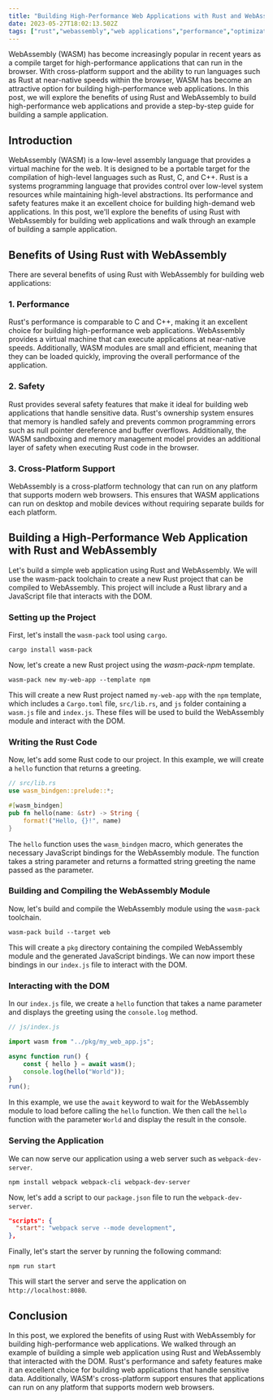 ```yaml
---
title: "Building High-Performance Web Applications with Rust and WebAssembly"
date: 2023-05-27T18:02:13.502Z
tags: ["rust","webassembly","web applications","performance","optimization"]
---
```



WebAssembly (WASM) has become increasingly popular in recent years as a compile target for high-performance applications that can run in the browser. With cross-platform support and the ability to run languages such as Rust at near-native speeds within the browser, WASM has become an attractive option for building high-performance web applications. In this post, we will explore the benefits of using Rust and WebAssembly to build high-performance web applications and provide a step-by-step guide for building a sample application.

## Introduction

WebAssembly (WASM) is a low-level assembly language that provides a virtual machine for the web. It is designed to be a portable target for the compilation of high-level languages such as Rust, C, and C++. Rust is a systems programming language that provides control over low-level system resources while maintaining high-level abstractions. Its performance and safety features make it an excellent choice for building high-demand web applications. In this post, we'll explore the benefits of using Rust with WebAssembly for building web applications and walk through an example of building a sample application.

## Benefits of Using Rust with WebAssembly

There are several benefits of using Rust with WebAssembly for building web applications:

### 1. Performance

Rust's performance is comparable to C and C++, making it an excellent choice for building high-performance web applications. WebAssembly provides a virtual machine that can execute applications at near-native speeds. Additionally, WASM modules are small and efficient, meaning that they can be loaded quickly, improving the overall performance of the application.

### 2. Safety

Rust provides several safety features that make it ideal for building web applications that handle sensitive data. Rust's ownership system ensures that memory is handled safely and prevents common programming errors such as null pointer dereference and buffer overflows. Additionally, the WASM sandboxing and memory management model provides an additional layer of safety when executing Rust code in the browser.

### 3. Cross-Platform Support

WebAssembly is a cross-platform technology that can run on any platform that supports modern web browsers. This ensures that WASM applications can run on desktop and mobile devices without requiring separate builds for each platform.

## Building a High-Performance Web Application with Rust and WebAssembly

Let's build a simple web application using Rust and WebAssembly. We will use the wasm-pack toolchain to create a new Rust project that can be compiled to WebAssembly. This project will include a Rust library and a JavaScript file that interacts with the DOM.

### Setting up the Project

First, let's install the `wasm-pack` tool using `cargo`.

```console
cargo install wasm-pack
```

Now, let's create a new Rust project using the *wasm-pack-npm* template.

```console
wasm-pack new my-web-app --template npm
```

This will create a new Rust project named `my-web-app` with the `npm` template, which includes a `Cargo.toml` file, `src/lib.rs`, and `js` folder containing a `wasm.js` file and `index.js`. These files will be used to build the WebAssembly module and interact with the DOM.

### Writing the Rust Code

Now, let's add some Rust code to our project. In this example, we will create a `hello` function that returns a greeting.

```rust
// src/lib.rs
use wasm_bindgen::prelude::*;

#[wasm_bindgen]
pub fn hello(name: &str) -> String {
    format!("Hello, {}!", name)
}
```

The `hello` function uses the `wasm_bindgen` macro, which generates the necessary JavaScript bindings for the WebAssembly module. The function takes a string parameter and returns a formatted string greeting the name passed as the parameter.

### Building and Compiling the WebAssembly Module

Now, let's build and compile the WebAssembly module using the `wasm-pack` toolchain.

```console
wasm-pack build --target web
```

This will create a `pkg` directory containing the compiled WebAssembly module and the generated JavaScript bindings. We can now import these bindings in our `index.js` file to interact with the DOM.

### Interacting with the DOM

In our `index.js` file, we create a `hello` function that takes a name parameter and displays the greeting using the `console.log` method.

```javascript
// js/index.js

import wasm from "../pkg/my_web_app.js";

async function run() {
    const { hello } = await wasm();
    console.log(hello("World"));
}
run();
```

In this example, we use the `await` keyword to wait for the WebAssembly module to load before calling the `hello` function. We then call the `hello` function with the parameter `World` and display the result in the console.

### Serving the Application

We can now serve our application using a web server such as `webpack-dev-server`.

```console
npm install webpack webpack-cli webpack-dev-server
```

Now, let's add a script to our `package.json` file to run the `webpack-dev-server`.

```json
"scripts": {
  "start": "webpack serve --mode development",
},
```

Finally, let's start the server by running the following command:

```console
npm run start
```

This will start the server and serve the application on `http://localhost:8080`.

## Conclusion

In this post, we explored the benefits of using Rust with WebAssembly for building high-performance web applications. We walked through an example of building a simple web application using Rust and WebAssembly that interacted with the DOM. Rust's performance and safety features make it an excellent choice for building web applications that handle sensitive data. Additionally, WASM's cross-platform support ensures that applications can run on any platform that supports modern web browsers.
